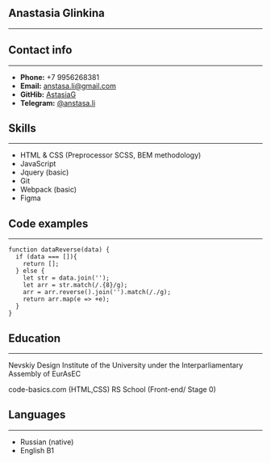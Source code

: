 ## Anastasia Glinkina
****
## Contact info
****
+ __Phone:__ +7 9956268381
+ __Email:__ anstasa.li@gmail.com
+ __GitHib:__ [AstasiaG](https://github.com/AstasiaG)
+ __Telegram:__ [@anstasa.li](https://t.me/anstasa_li)

## Skills
****
+ HTML & CSS (Preprocessor SCSS, BEM methodology)
+ JavaScript
+ Jquery (basic)
+ Git
+ Webpack (basic)
+ Figma

## Code examples
****
```
function dataReverse(data) {
  if (data === []){ 
    return [];
  } else {
    let str = data.join('');
    let arr = str.match(/.{8}/g);
    arr = arr.reverse().join('').match(/./g);
    return arr.map(e => +e);
  }
}
```

## Education
****
Nevskiy Design Institute of the University 
under the Interparliamentary Assembly of EurAsEC

code-basics.com (HTML,CSS)
RS School (Front-end/ Stage 0)

## Languages
****
+ Russian (native)
+ English B1